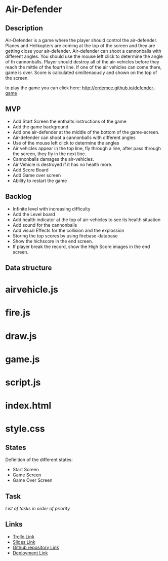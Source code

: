 # Air-Defender

## Description
Air-Defender is a game where the player should control the air-defender. Planes and Helikopters are coming at the top of the screen and they are getting close your air-defender. Air-defender can shoot a cannonballs with different angles. You should use the mouse left click to determine the angle of th cannonballs. Player should destroy all of the air-vehicles before they reach the mittle of the fourth line. If one of the air vehicles can come there, game is over. Score is calculated similtenaously and shown on the top of the screen.

to play the game you can click here: http://erdemce.github.io/defender-game


## MVP

- Add Start Screen the enthalts instructions of the game
- Add the game background
- Add one air-defender at the middle of the bottom of the game-screen.
- Air-defender can shoot a cannonballs with different angles
- Use of the mouse left click to determine the angles
- Air vehicles appear in the top line, fly through a line, after pass through the screen, they fly in the next line.
- Cannonballs damages the air-vehicles.
- Air Vehicle is destroyed if it has no health more.
- Add Score Board
- Add Game over screen
- Ability to restart the game


## Backlog
- Infinite level with increasing difficulty
- Add the Level board
- Add health indicator at the top of air-vehicles to see its health situation
- Add sound for the cannonballs
- Add visual Effects for the collision and the explossion
- Storing the top scores by using firebase-database
- Show the hichscore in the end screen.
- If player break the record, show the High Score images in the end screen.

## Data structure

# airvehicle.js



# fire.js


# draw.js


# game.js


# script.js


# index.html


# style.css


## States

Definition of the different states:

- Start Screen
- Game Screen
- Game Over Screen


## Task
_List of tasks in order of priority_


## Links

- [Trello Link](https://trello.com)
- [Slides Link](http://slides.com)
- [Github repository Link](http://github.com)
- [Deployment Link](http://github.com)